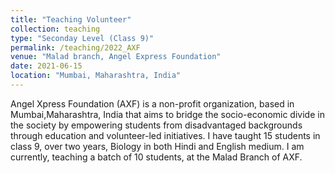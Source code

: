 ```yaml
---
title: "Teaching Volunteer"
collection: teaching
type: "Seconday Level (Class 9)"
permalink: /teaching/2022_AXF
venue: "Malad branch, Angel Express Foundation"
date: 2021-06-15
location: "Mumbai, Maharashtra, India"
---
```


Angel Xpress Foundation (AXF) is a non-profit organization, based in Mumbai,Maharashtra, India that aims to bridge the socio-economic divide in the society by empowering students from disadvantaged backgrounds through education and volunteer-led initiatives. I have taught 15 students in class 9, over two years, Biology in both Hindi and English medium. 
I am currently, teaching a batch of 10 students, at the Malad Branch of AXF.

